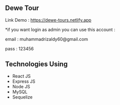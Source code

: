 ## Dewe Tour

Link Demo : https://dewe-tours.netlify.app


*if you want login as admin you can use this account : </br>
   <p>email : muhammadrizaldy60@gmail.com</p>
   <p>pass : 123456</p>
  
    
    
## Technologies Using
   <ul>
    <li>React JS</li>
     <li>Express JS</li>
     <li>Node JS</li>
     <li>MySQL</li>
     <li>Sequelize</li>
    </ul>



